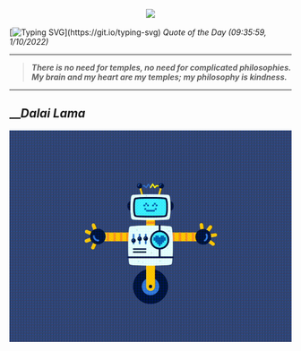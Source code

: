 <p align='center'><img src='https://komarev.com/ghpvc/?username=hungpurdie&label=Total+Vistors&color=brightgreen&style=plastic'></p> 

[![Typing SVG](https://readme-typing-svg.herokuapp.com?font=Press+Start+2P&color=C2F784&size=35&width=900&height=100&lines=Hello+World%2C+I'm+Hung+!)](https://git.io/typing-svg) 
 _Quote of the Day (09:35:59, 1/10/2022)_
___
>**_There is no need for temples, no need for complicated philosophies. My brain and my heart are my temples; my philosophy is kindness._**
___

## __**_Dalai Lama_**

![RobotDance](src/assets/images/robot-dancing-dribble.gif?style=center)

